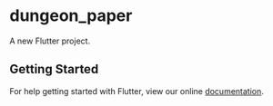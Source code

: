 # dungeon_paper

A new Flutter project.

## Getting Started

For help getting started with Flutter, view our online
[documentation](https://flutter.io/).
